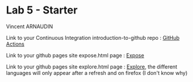 # Lab 5 - Starter
Vincent ARNAUDIN

Link to your Continuous Integration introduction-to-github repo :
[GitHub Actions]()

Link to your github pages site expose.html page : [Expose](https://vincentarnaudin.github.io/Lab5_Starter/expose.html)

Link to your github pages site explore.html page : [Explore](https://vincentarnaudin.github.io/Lab5_Starter/explore.html), the different languages will only appear after a refresh and on firefox (I don't know why)
